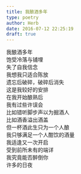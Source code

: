 ```yaml
---  
title: 我酿酒多年  
type: poetry  
author: Herb  
date: 2016-07-12 22:25:19  
draft: true
---  
```

我酿酒多年  
饱受冷落与铺埋  
失了自我信念  
我想我只适合陈放  
遗忘后破碎，破碎后消失  
这是我较好的安排    
在我开始酿熟后  
我有过些许误会  
比如错听脚步声以为掘酒人  
比如酒香溢出酒盖    
但一杯酒此生只为一个人酿  
我只够满足一个人酣饮的酒量  
我适逢又一次开启  
受到前所未有的端详  
我究竟能否醉倒你  
许多的日夜